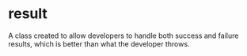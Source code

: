 # result
A class created to allow developers to handle both success and failure results, which is better than what the developer throws.
